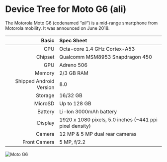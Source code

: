 Device Tree for Moto G6 (ali)
===========================================

The Motorola Moto G6 (codenamed _"ali"_) is a mid-range smartphone from Motorola mobility.
It was announced on June 2018.

Basic   | Spec Sheet
-------:|:-------------------------
CPU     | Octa-core 1.4 GHz Cortex-A53
Chipset | Qualcomm MSM8953 Snapdragon 450
GPU     | Adreno 506
Memory  | 2/3 GB RAM
Shipped Android Version | 8.0
Storage | 16/32 GB
MicroSD | Up to 128 GB
Battery | Li-Ion 3000mAh battery
Display | 1920 x 1080 pixels, 5.0 inches (~441 ppi pixel density)
Camera  | 12 MP & 5 MP dual rear cameras
Front Camera  |  5 MP, f/2.2

![Moto G6](https://fdn2.gsmarena.com/vv/bigpic/motorola-moto-g6-r1.jpg "Moto G6")
